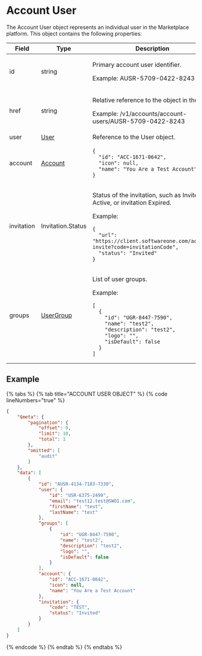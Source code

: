 # Account User

The Account User object represents an individual user in the Marketplace platform. This object contains the following properties:&#x20;

<table data-full-width="false"><thead><tr><th width="139">Field</th><th width="152">Type</th><th>Description</th></tr></thead><tbody><tr><td>id</td><td>string</td><td><p>Primary account user identifier. </p><p></p><p>Example: AUSR-5709-0422-8243</p></td></tr><tr><td>href</td><td>string</td><td><p>Relative reference to the object in the API. </p><p></p><p>Example: /v1/accounts/account-users/AUSR-5709-0422-8243</p></td></tr><tr><td>user</td><td><a href="../users/#user-object">User</a></td><td>Reference to the User object.</td></tr><tr><td>account</td><td><a href="../account/#account-object">Account</a></td><td><pre class="language-json" data-overflow="wrap" data-line-numbers><code class="lang-json">{
  "id": "ACC-1671-0642",
  "icon": null,
  "name": "You Are a Test Account"
}
</code></pre></td></tr><tr><td>invitation</td><td>Invitation.Status</td><td><p>Status of the invitation, such as Invited, Active, or invitation Expired.</p><p></p><p>Example:</p><pre class="language-json" data-overflow="wrap" data-line-numbers><code class="lang-json">{
  "url": "https://client.softwareone.com/accept-invite?code=invitationCode",
  "status": "Invited"
}
</code></pre></td></tr><tr><td>groups</td><td><a href="../user-groups/#group-object">UserGroup</a></td><td><p>List of user groups. </p><p></p><p>Example: </p><pre class="language-json" data-overflow="wrap" data-line-numbers><code class="lang-json">[
  {
    "id": "UGR-8447-7590",
    "name": "test2",
    "description": "test2",
    "logo": "",
    "isDefault": false
  }
]
</code></pre></td></tr></tbody></table>

## Example

{% tabs %}
{% tab title="ACCOUNT USER OBJECT" %}
{% code lineNumbers="true" %}
```json
{
    "$meta": {
        "pagination": {
            "offset": 0,
            "limit": 10,
            "total": 1
        },
        "omitted": [
            "audit"
        ]
    },
    "data": [
        {
            "id": "AUSR-4134-7183-7330",
            "user": {
                "id": "USR-6375-2499",
                "email": "test12.test@SWO1.com",
                "firstName": "test",
                "lastName": "test"
            },
            "groups": [
                {
                    "id": "UGR-8447-7590",
                    "name": "test2",
                    "description": "test2",
                    "logo": "",
                    "isDefault": false
                }
            ],
            "account": {
                "id": "ACC-1671-0642",
                "icon": null,
                "name": "You Are a Test Account"
            },
            "invitation": {
                "code": "TEST",
                "status": "Invited"
            }
        }
    ]
}
```
{% endcode %}
{% endtab %}
{% endtabs %}
